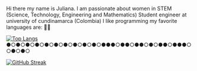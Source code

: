 Hi there my name is Juliana. I am passionate about women in STEM (Science, Technology, Engineering and Mathematics)
Student engineer at university of cundinamarca (Colombia) I like programming my favorite languages are: 👩‍💻

[![Top Langs](https://github-readme-stats.vercel.app/api/top-langs/?username=jlianacastillo&layout=compact)](https://github.com/jlianacastillo/github-readme-stats)
●○●○●○●○●○●○●○●○●○●○●●●○●●○●●○●○●●○●●●○○●○●○

[![GitHub Streak](https://github-readme-streak-stats.herokuapp.com?user=jlianacastillo&theme=github-light&date_format=j%20M%5B%20Y%5D)](https://git.io/streak-stats)





